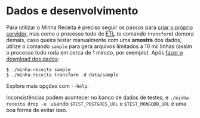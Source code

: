 # Dados e desenvolvimento

Para utilizar o Minha Receita é preciso seguir os passos para [criar o próprio servidor](../servidor.md), mas como o processo todo de [ETL](etl.md) (o comando `transform`) demora demais, caso queira testar manualmente com uma **amostra** dos dados, utilize o comando `sample` para gera arquivos limitados a 10 mil linhas (assim o processo todo roda em cerca de 1 minuto, por exemplo). Após [fazer o download dos dados](https://docs.minhareceita.org/servidor/#download-dos-dados):

```console
$ ./minha-receita sample
$ ./minha-receita transform -d data/sample
```

Explore mais opções com `--help`.

Inconsistências podem acontecer no banco de dados de testes, e `./minha-receita drop -u ` usando `$TEST_POSTGRES_URL` e `$TEST_MONGODB_URL`   é uma boa forma de evitar isso.
